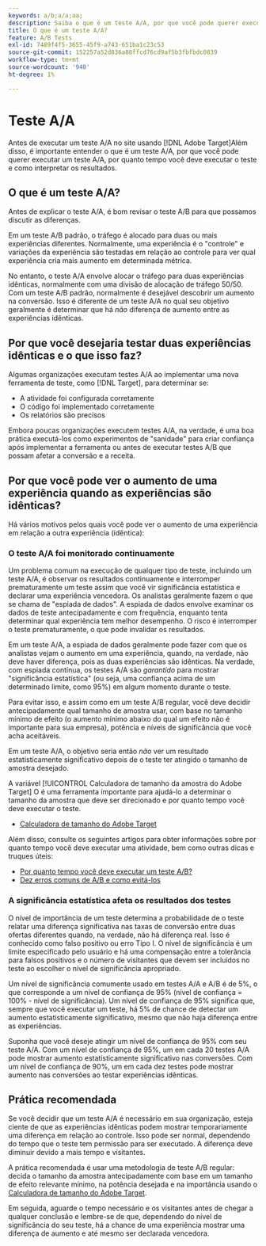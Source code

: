 ```yaml
---
keywords: a/b;a/a;aa;
description: Saiba o que é um teste A/A, por que você pode querer executar um teste A/A, por quanto tempo você deve executar o teste e como interpretar os resultados.
title: O que é um teste A/A?
feature: A/B Tests
exl-id: 7489f4f5-3655-45f9-a743-651ba1c23c53
source-git-commit: 152257a52d836a88ffcd76cd9af5b3fbfbdc0839
workflow-type: tm+mt
source-wordcount: '940'
ht-degree: 1%

---
```


# Teste A/A

Antes de executar um teste A/A no site usando [!DNL Adobe Target]Além disso, é importante entender o que é um teste A/A, por que você pode querer executar um teste A/A, por quanto tempo você deve executar o teste e como interpretar os resultados.

## O que é um teste A/A?

Antes de explicar o teste A/A, é bom revisar o teste A/B para que possamos discutir as diferenças.

Em um teste A/B padrão, o tráfego é alocado para duas ou mais experiências diferentes. Normalmente, uma experiência é o &quot;controle&quot; e variações da experiência são testadas em relação ao controle para ver qual experiência cria mais aumento em determinada métrica.

No entanto, o teste A/A envolve alocar o tráfego para duas experiências idênticas, normalmente com uma divisão de alocação de tráfego 50/50. Com um teste A/B padrão, normalmente é desejável descobrir um aumento na conversão. Isso é diferente de um teste A/A no qual seu objetivo geralmente é determinar que há *não* diferença de aumento entre as experiências idênticas.

## Por que você desejaria testar duas experiências idênticas e o que isso faz?

Algumas organizações executam testes A/A ao implementar uma nova ferramenta de teste, como [!DNL Target], para determinar se:

* A atividade foi configurada corretamente
* O código foi implementado corretamente
* Os relatórios são precisos

Embora poucas organizações executem testes A/A, na verdade, é uma boa prática executá-los como experimentos de &quot;sanidade&quot; para criar confiança após implementar a ferramenta ou antes de executar testes A/B que possam afetar a conversão e a receita.

## Por que você pode ver o aumento de uma experiência quando as experiências são idênticas?

Há vários motivos pelos quais você pode ver o aumento de uma experiência em relação a outra experiência (idêntica):

### O teste A/A foi monitorado continuamente

Um problema comum na execução de qualquer tipo de teste, incluindo um teste A/A, é observar os resultados continuamente e interromper prematuramente um teste assim que você vir significância estatística e declarar uma experiência vencedora. Os analistas geralmente fazem o que se chama de &quot;espiada de dados&quot;. A espiada de dados envolve examinar os dados de teste antecipadamente e com frequência, enquanto tenta determinar qual experiência tem melhor desempenho. O risco é interromper o teste prematuramente, o que pode invalidar os resultados.

Em um teste A/A, a espiada de dados geralmente pode fazer com que os analistas vejam o aumento em uma experiência, quando, na verdade, não deve haver diferença, pois as duas experiências são idênticas. Na verdade, com espiada contínua, os testes A/A são _garantido_ para mostrar &quot;significância estatística&quot; (ou seja, uma confiança acima de um determinado limite, como 95%) em algum momento durante o teste.

Para evitar isso, e assim como em um teste A/B regular, você deve decidir antecipadamente qual tamanho de amostra usar, com base no tamanho mínimo de efeito (o aumento mínimo abaixo do qual um efeito não é importante para sua empresa), potência e níveis de significância que você acha aceitáveis.

Em um teste A/A, o objetivo seria então *não* ver um resultado estatisticamente significativo depois de o teste ter atingido o tamanho de amostra desejado.

A variável [!UICONTROL Calculadora de tamanho da amostra do Adobe Target] O é uma ferramenta importante para ajudá-lo a determinar o tamanho da amostra que deve ser direcionado e por quanto tempo você deve executar o teste.

* [Calculadora de tamanho do Adobe Target](/help/main/c-activities/t-test-ab/sample-size-determination.md#section_6B8725BD704C4AFE939EF2A6B6E834E6)

Além disso, consulte os seguintes artigos para obter informações sobre por quanto tempo você deve executar uma atividade, bem como outras dicas e truques úteis:

* [Por quanto tempo você deve executar um teste A/B?](/help/main/c-activities/t-test-ab/sample-size-determination.md)
* [Dez erros comuns de A/B e como evitá-los](/help/main/c-activities/t-test-ab/common-ab-testing-pitfalls.md)

### A significância estatística afeta os resultados dos testes

O nível de importância de um teste determina a probabilidade de o teste relatar uma diferença significativa nas taxas de conversão entre duas ofertas diferentes quando, na verdade, não há diferença real. Isso é conhecido como falso positivo ou erro Tipo I. O nível de significância é um limite especificado pelo usuário e há uma compensação entre a tolerância para falsos positivos e o número de visitantes que devem ser incluídos no teste ao escolher o nível de significância apropriado.

Um nível de significância comumente usado em testes A/A e A/B é de 5%, o que corresponde a um nível de confiança de 95% (nível de confiança = 100% - nível de significância). Um nível de confiança de 95% significa que, sempre que você executar um teste, há 5% de chance de detectar um aumento estatisticamente significativo, mesmo que não haja diferença entre as experiências.

Suponha que você deseje atingir um nível de confiança de 95% com seu teste A/A. Com um nível de confiança de 95%, um em cada 20 testes A/A pode mostrar aumento estatisticamente significativo nas conversões. Com um nível de confiança de 90%, um em cada dez testes pode mostrar aumento nas conversões ao testar experiências idênticas.

## Prática recomendada

Se você decidir que um teste A/A é necessário em sua organização, esteja ciente de que as experiências idênticas podem mostrar temporariamente uma diferença em relação ao controle. Isso pode ser normal, dependendo do tempo que o teste tem permissão para ser executado. A diferença deve diminuir devido a mais tempo e visitantes.

A prática recomendada é usar uma metodologia de teste A/B regular: decida o tamanho da amostra antecipadamente com base em um tamanho de efeito relevante mínimo, na potência desejada e na importância usando o [Calculadora de tamanho do Adobe Target](/help/main/c-activities/t-test-ab/sample-size-determination.md#section_6B8725BD704C4AFE939EF2A6B6E834E6).

Em seguida, aguarde o tempo necessário e os visitantes antes de chegar a qualquer conclusão e lembre-se de que, dependendo do nível de significância do seu teste, há a chance de uma experiência mostrar uma diferença de aumento e até mesmo ser declarada vencedora.
